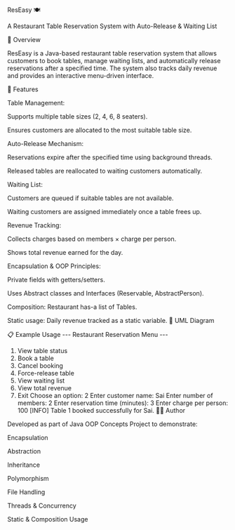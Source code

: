 ResEasy 🍽️

A Restaurant Table Reservation System with Auto-Release & Waiting List

📌 Overview

ResEasy is a Java-based restaurant table reservation system that allows customers to book tables, manage waiting lists, and automatically release reservations after a specified time. The system also tracks daily revenue and provides an interactive menu-driven interface.

🚀 Features

Table Management:

Supports multiple table sizes (2, 4, 6, 8 seaters).

Ensures customers are allocated to the most suitable table size.

Auto-Release Mechanism:

Reservations expire after the specified time using background threads.

Released tables are reallocated to waiting customers automatically.

Waiting List:

Customers are queued if suitable tables are not available.

Waiting customers are assigned immediately once a table frees up.

Revenue Tracking:

Collects charges based on members × charge per person.

Shows total revenue earned for the day.

Encapsulation & OOP Principles:

Private fields with getters/setters.

Uses Abstract classes and Interfaces (Reservable, AbstractPerson).

Composition: Restaurant has-a list of Tables.

Static usage: Daily revenue tracked as a static variable.
📖 UML Diagram

📋 Example Usage
--- Restaurant Reservation Menu ---
1. View table status
2. Book a table
3. Cancel booking
4. Force-release table
5. View waiting list
6. View total revenue
7. Exit
Choose an option: 2
Enter customer name: Sai
Enter number of members: 2
Enter reservation time (minutes): 3
Enter charge per person: 100
[INFO] Table 1 booked successfully for Sai.
👨‍💻 Author

Developed as part of Java OOP Concepts Project to demonstrate:

Encapsulation

Abstraction

Inheritance

Polymorphism

File Handling

Threads & Concurrency

Static & Composition Usage
